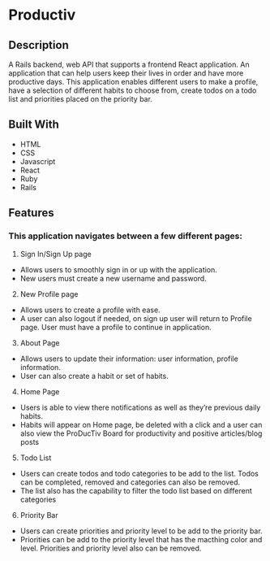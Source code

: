 # Productiv

## Description

A Rails backend, web API that supports a frontend React application. An application that can help users keep their lives in order and have more productive days. This application enables different users to make a profile, have a selection of different habits to choose from, create todos on a todo list and priorities placed on the priority bar.

## Built With

- HTML
- CSS
- Javascript
- React
- Ruby
- Rails

## Features


### This application navigates between a few different pages:

1.  Sign In/Sign Up page

-   Allows users to smoothly sign in or up with the application.
-   New users must create a new username and password.

2.  New Profile page

-   Allows users to create a profile with ease.
-   A user can also logout if needed, on sign up user will return to Profile page. User must have a profile to continue in application.

3.  About Page

-   Allows users to update their information: user information, profile information.
-   User can also create a habit or set of habits.

4.  Home Page

-   Users is able to view there notifications as well as they’re previous daily habits.
-   Habits will appear on Home page, be deleted with a click and a user can also view the ProDucTiv Board for productivity and positive articles/blog posts

5.  Todo List

-   Users can create todos and todo categories to be add to the list. Todos can be completed, removed and categories can also be removed.
-   The list also has the capability to filter the todo list based on different categories

6.   Priority Bar

-   Users can create priorities and priority level to be add to the priority bar.
-   Priorities can be add to the priority level that has the macthing color and level. Priorities and priority level also can be removed.